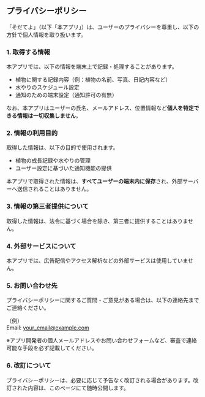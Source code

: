 ## プライバシーポリシー

「そだてよ」（以下「本アプリ」）は、ユーザーのプライバシーを尊重し、以下の方針で個人情報を取り扱います。

### 1. 取得する情報

本アプリでは、以下の情報を端末上で記録・処理することがあります。

- 植物に関する記録内容（例：植物の名前、写真、日記内容など）
- 水やりのスケジュール設定
- 通知のための端末設定（通知許可の有無）

なお、本アプリはユーザーの氏名、メールアドレス、位置情報など**個人を特定できる情報は一切収集しません**。

### 2. 情報の利用目的

取得した情報は、以下の目的で使用されます。

- 植物の成長記録や水やりの管理
- ユーザー設定に基づいた通知機能の提供

本アプリで取得された情報は、**すべてユーザーの端末内に保存**され、外部サーバーへ送信されることはありません。

### 3. 情報の第三者提供について

取得した情報は、法令に基づく場合を除き、第三者に提供することはありません。

### 4. 外部サービスについて

本アプリでは、広告配信やアクセス解析などの外部サービスは使用していません。

### 5. お問い合わせ先

プライバシーポリシーに関するご質問・ご意見がある場合は、以下の連絡先までご連絡ください。

（例）  
Email: your_email@example.com

※アプリ開発者の個人メールアドレスやお問い合わせフォームなど、審査で連絡可能な手段を必ず記載してください。

### 6. 改訂について

プライバシーポリシーは、必要に応じて予告なく改訂される場合があります。改訂された内容は、このページにて随時公開します。

